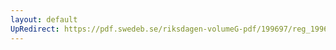 ```yaml
---
layout: default
UpRedirect: https://pdf.swedeb.se/riksdagen-volumeG-pdf/199697/reg_199697/reg_199697_0329.pdf
---
```

